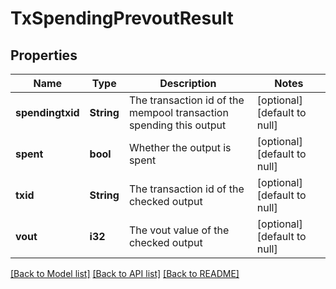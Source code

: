 # TxSpendingPrevoutResult

## Properties
Name | Type | Description | Notes
------------ | ------------- | ------------- | -------------
**spendingtxid** | **String** | The transaction id of the mempool transaction spending this output | [optional] [default to null]
**spent** | **bool** | Whether the output is spent | [optional] [default to null]
**txid** | **String** | The transaction id of the checked output | [optional] [default to null]
**vout** | **i32** | The vout value of the checked output | [optional] [default to null]

[[Back to Model list]](../README.md#documentation-for-models) [[Back to API list]](../README.md#documentation-for-api-endpoints) [[Back to README]](../README.md)


